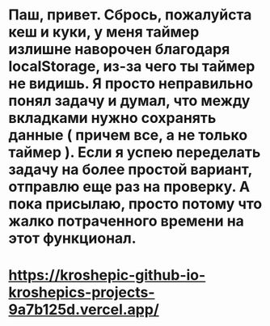 # Паш, привет. Сбрось, пожалуйста кеш и куки, у меня таймер излишне наворочен благодаря localStorage, из-за чего ты таймер не видишь. Я просто неправильно понял задачу и думал, что между вкладками нужно сохранять данные ( причем все, а не только таймер ).  Если я успею переделать задачу на более простой вариант, отправлю еще раз на проверку. А пока присылаю, просто потому что жалко потраченного времени на этот функционал. 

# https://kroshepic-github-io-kroshepics-projects-9a7b125d.vercel.app/

